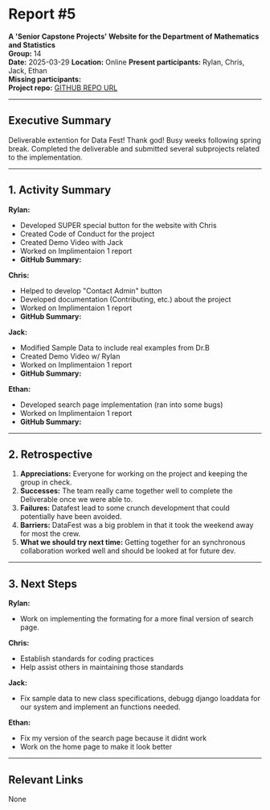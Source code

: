 # Report #5

**A 'Senior Capstone Projects' Website for the Department of Mathematics and Statistics**  
**Group:** 14  
**Date:** 2025-03-29
**Location:** Online
**Present participants:** Rylan, Chris, Jack, Ethan  
**Missing participants:**  
**Project repo:** [GITHUB REPO URL](https://github.com/Naalu/ds-senior-capstone-projects-website)  

---

## Executive Summary
Deliverable extention for Data Fest! Thank god! Busy weeks following spring break. Completed the deliverable and submitted several subprojects related to the implementation. 

---

## 1. Activity Summary

**Rylan:**
- Developed SUPER special button for the website with Chris
- Created Code of Conduct for the project
- Created Demo Video with Jack
- Worked on Implimentaion 1 report
- **GitHub Summary:** 

**Chris:**
- Helped to develop "Contact Admin" button
- Developed documentation (Contributing, etc.) about the project
- Worked on Implimentaion 1 report
- **GitHub Summary:**  

**Jack:**
- Modified Sample Data to include real examples from Dr.B
- Created Demo Video w/ Rylan
- Worked on Implimentaion 1 report
- **GitHub Summary:** 

**Ethan:**
- Developed search page implementation (ran into some bugs)
- Worked on Implimentaion 1 report
- **GitHub Summary:** 
---

## 2. Retrospective

1. **Appreciations:** Everyone for working on the project and keeping the group in check.
2. **Successes:** The team really came together well to complete the Deliverable once we were able to.
3. **Failures:** Datafest lead to some crunch development that could potentially have been avoided.
4. **Barriers:** DataFest was a big problem in that it took the weekend away for most the crew.
5. **What we should try next time:** Getting together for an synchronous collaboration worked well and should be looked at for future dev.

---

## 3. Next Steps
**Rylan:**
- Work on implementing the formating for a more final version of search page.

**Chris:**
- Establish standards for coding practices
- Help assist others in maintaining those standards

**Jack:** 
- Fix sample data to new class specifications, debugg django loaddata for our 
system and implement an functions needed. 

**Ethan:** 
- Fix my version of the search page because it didnt work
- Work on the home page to make it look better

---

## Relevant Links
None
